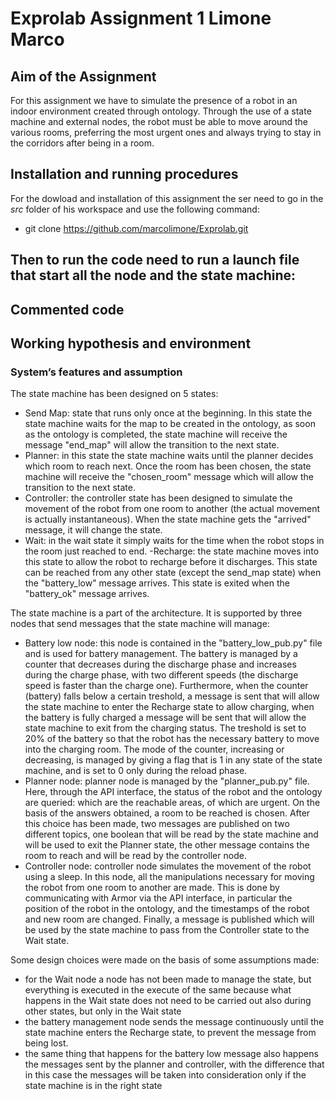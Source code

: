 # Exprolab Assignment 1 Limone Marco
## Aim of the Assignment
For this assignment we have to simulate the presence of a robot in an indoor environment created through ontology. Through the use of a state machine and external nodes, the robot must be able to move around the various rooms, preferring the most urgent ones and always trying to stay in the corridors after being in a room.

##


## Installation and running procedures
For the dowload and installation of this assignment the ser need to go in the *src* folder of his workspace and use the following command:
- git clone https://github.com/marcolimone/Exprolab.git

Then to run the code need to run a launch file that start all the node and the state machine:
- 


## Commented code


## Working hypothesis and environment
### System’s features and assumption
The state machine has been designed on 5 states:
- Send Map: state that runs only once at the beginning. In this state the state machine waits for the map to be created in the ontology, as soon as the ontology is       completed, the state machine will receive the message "end_map" will allow the transition to the next state.
- Planner: in this state the state machine waits until the planner decides which room to reach next. Once the room has been chosen, the state machine will receive the "chosen_room" message which will allow the transition to the next state.
- Controller: the controller state has been designed to simulate the movement of the robot from one room to another (the actual movement is actually instantaneous). When the state machine gets the "arrived" message, it will change the state.
- Wait: in the wait state it simply waits for the time when the robot stops in the room just reached to end.
-Recharge: the state machine moves into this state to allow the robot to recharge before it discharges. This state can be reached from any other state (except the send_map state) when the "battery_low" message arrives. This state is exited when the "battery_ok" message arrives.

The state machine is a part of the architecture. It is supported by three nodes that send messages that the state machine will manage:
- Battery low node: this node is contained in the "battery_low_pub.py" file and is used for battery management. The battery is managed by a counter that decreases during the discharge phase and increases during the charge phase, with two different speeds (the discharge speed is faster than the charge one). Furthermore, when the counter (battery) falls below a certain treshold, a message is sent that will allow the state machine to enter the Recharge state to allow charging, when the battery is fully charged a message will be sent that will allow the state machine to exit from the charging status. The treshold is set to 20% of the battery so that the robot has the necessary battery to move into the charging room. The mode of the counter, increasing or decreasing, is managed by giving a flag that is 1 in any state of the state machine, and is set to 0 only during the reload phase.
- Planner node: planner node is managed by the "planner_pub.py" file. Here, through the API interface, the status of the robot and the ontology are queried: which are the reachable areas, of which are urgent. On the basis of the answers obtained, a room to be reached is chosen. After this choice has been made, two messages are published on two different topics, one boolean that will be read by the state machine and will be used to exit the Planner state, the other message contains the room to reach and will be read by the controller node.
- Controller node: controller node simulates the movement of the robot using a sleep. In this node, all the manipulations necessary for moving the robot from one room to another are made. This is done by communicating with Armor via the API interface, in particular the position of the robot in the ontology, and the timestamps of the robot and new room are changed. Finally, a message is published which will be used by the state machine to pass from the Controller state to the Wait state.

Some design choices were made on the basis of some assumptions made:
- for the Wait node a node has not been made to manage the state, but everything is executed in the execute of the same because what happens in the Wait state does not need to be carried out also during other states, but only in the Wait state
- the battery management node sends the message continuously until the state machine enters the Recharge state, to prevent the message from being lost.
- the same thing that happens for the battery low message also happens the messages sent by the planner and controller, with the difference that in this case the messages will be taken into consideration only if the state machine is in the right state

